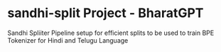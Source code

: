 # sandhi-split Project - BharatGPT

Sandhi Spliiter Pipeline setup for efficient splits to be used to train BPE Tokenizer for Hindi and Telugu Language
